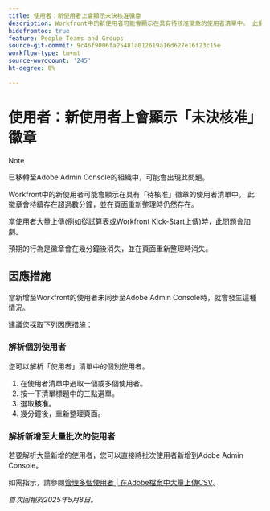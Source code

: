 ```yaml
---
title: 使用者：新使用者上會顯示未決核准徽章
description: Workfront中的新使用者可能會顯示在具有待核准徽章的使用者清單中。 此徽章會持續存在超過數分鐘，並在頁面重新整理時仍然存在。
hidefromtoc: true
feature: People Teams and Groups
source-git-commit: 9c46f9006fa25481a012619a16d627e16f23c15e
workflow-type: tm+mt
source-wordcount: '245'
ht-degree: 0%

---
```



# 使用者：新使用者上會顯示「未決核准」徽章

>[!NOTE]
>
>已移轉至Adobe Admin Console的組織中，可能會出現此問題。

Workfront中的新使用者可能會顯示在具有「待核准」徽章的使用者清單中。 此徽章會持續存在超過數分鐘，並在頁面重新整理時仍然存在。

當使用者大量上傳(例如從試算表或Workfront Kick-Start上傳)時，此問題會加劇。

預期的行為是徽章會在幾分鐘後消失，並在頁面重新整理時消失。

## 因應措施

當新增至Workfront的使用者未同步至Adobe Admin Console時，就會發生這種情況。

建議您採取下列因應措施：

### 解析個別使用者

您可以解析「使用者」清單中的個別使用者。

1. 在使用者清單中選取一個或多個使用者。
1. 按一下清單標題中的三點選單。
1. 選取&#x200B;**核准**。
1. 幾分鐘後，重新整理頁面。

### 解析新增至大量批次的使用者

若要解析大量新增的使用者，您可以直接將批次使用者新增到Adobe Admin Console。

如需指示，請參閱[管理多個使用者 | 在Adobe檔案中大量上傳CSV](https://helpx.adobe.com/tw/enterprise/using/bulk-upload-users.html)。


_首次回報於2025年5月8日。_
